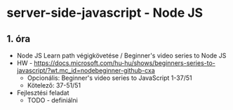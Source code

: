 # server-side-javascript - Node JS
## 1. óra
* Node JS Learn path végigkövetése / Beginner's video series to Node JS
* HW - https://docs.microsoft.com/hu-hu/shows/beginners-series-to-javascript/?wt.mc_id=nodebeginner-github-cxa
  * Opcionális: Beginner's video series to JavaScript 1-37/51
  * Kötelező: 37-51/51
* Fejlesztési feladat
  * TODO - definiálni
